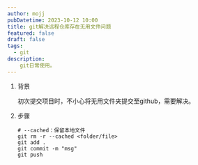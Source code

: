 ```yaml
---
author: mojj 
pubDatetime: 2023-10-12 10:00
title: git解决远程仓库存在无用文件问题
featured: false
draft: false
tags:
  - git
description: 
    git日常使用。
---
```


1. 背景
   
   初次提交项目时，不小心将无用文件夹提交至github，需要解决。

2. 步骤

   ```shell
   # --cached：保留本地文件
   git rm -r --cached <folder/file>
   git add .
   git commit -m "msg"
   git push
   ```